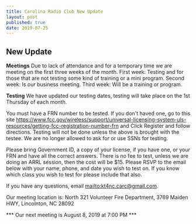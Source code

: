 ```yaml
---
title: Carolina Radio Club New Update
layout: post
published: true
date: 2019-07-25
---
```

## New Update

**Meetings** Due to lack of attendance and for a temporary time we are meeting on the first three weeks of the month.
             First week: Testing and for those that are not testing some kind of training or a mini program.
             Second week: Is our business meeting.
             Third week: Will be a training or program.
             
**Testing** We have updated our testing dates, testing will take place on the 1st Thursday of each month.

You must have a FRN number to be tested. If you don't haved one, go to this site https://www.fcc.gov/wireless/support/universal-licensing-system-uls-resources/getting-fcc-registration-number-frn and Click Register and follow directions. Testing will not be done unless the above is brought with the testee. We are no longer allowed to ask for or use SSNs for testing.

Please bring Government ID, a copy of your license, if you have one, or your FRN and have all the correct answers. There is no fee to test, unless we are doing an ARRL session, then the cost will be $15. Please RSVP to the email below with your name, phone, and date you wish to test on. If you know which class you wish to test for please include that also. 

If you have any questions, email <mailto:kt4nc.carc@gmail.com>.

Our meeting location is: North 321 Volunteer Fire Department, 3769 Maiden HWY, Lincolnton, NC 28092


*** Our next meeting is August 8, 2019 at 7:00 PM ***
